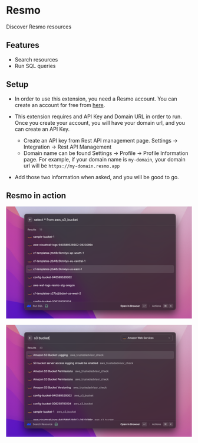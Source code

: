 # Resmo

Discover Resmo resources

## Features

- Search resources
- Run SQL queries

## Setup

- In order to use this extension, you need a Resmo account. You can create an account for free from [here](https://id.resmo.app).
- This extension requires and API Key and Domain URL in order to run. Once you create your account, you will have your domain url, and you can create an API Key.

  - Create an API key from Rest API management page. Settings -> Integration -> Rest API Management
  - Domain name can be found Settings -> Profile -> Profile Information page. For example, if your domain name is `my-domain`, your domain url will be `https://my-domain.resmo.app`

- Add those two information when asked, and you will be good to go.

## Resmo in action

![resmo sql](./metadata/resmo-metadata1.png)

![resmo aws resources](./metadata/resmo-metadata2.png)
